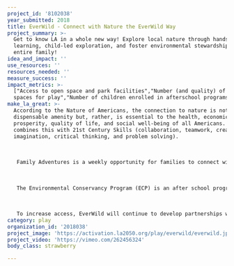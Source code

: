 ```yaml
---
project_id: '8102038'
year_submitted: 2018
title: EverWild - Connect with Nature the EverWild Way
project_summary: >-
  Get to know LA in a whole new way! Explore local nature through hands-on
  learning, child-led exploration, and foster environmental stewardship with the
  entire family!
idea_and_impact: ''
use_resources: ''
resources_needed: ''
measure_success: ''
impact_metrics: >-
  ["Access to open space and park facilities","Number (and quality) of informal
  spaces for play","Number of children enrolled in afterschool programs"]
make_la_great: >-
  According to the Nature of Americans, the connection to nature is not a
  dispensable amenity but, rather, is essential to the health, economic
  prosperity, quality of life, and social well-being of all Americans. EverWild
  combines this with 21st Century Skills (collaboration, teamwork, creativity,
  imagination, critical thinking, and problem solving).
   
   
   
   Family Adventures is a weekly opportunity for families to connect with the outdoors in a supportive environment at local nature destinations. Community partners will provide space for EverWild and highlight events and activities offered at the local destination. Every adventure, following a similar framework, offers child and family-led decision making, open play, and connection to nature. Family members will choose from activities and will have free time to explore and play on their own. Experts in various fields or from the destination will be a resource and meet with families to provide information and/or an interactive activity. Family Adventure allows both the child and parent/guardian to explore and learn, grow in confidence and knowledge, and build community-growth values with other families. Each adventure is followed by a survey to provide feedback, suggestions for locations and activities, and opportunities for families to take the lead in upcoming events. 
   
   
   
   The Environmental Conservancy Program (ECP) is an after school program that works with youth ages 11-17. ECP combines environmental stewardship, positive youth development practices such as involving and engaging youth as equal partners (youth.gov), implementing evidence-based standards to conduct meaningful service learning (National Youth Leadership Council), and open play. Led by qualified staff, youth work together to develop a long-term project to create a positive impact and meaningful change. EverWild will offer cohorts throughout the year at community gardens and the Santa Monica Mountain Range. Based on youth interest, the group will design their own project. ECP offers a high staff to youth ratio to allow seamless integration if youth want to participate after the initial start date. Projects include composting, engaging businesses in green practices, and sustainable trail maintenance techniques. 
   
   
   
   To increase access, EverWild will continue to develop partnerships with open space and park facilities to host activities and to present events, programs, internships, summer employment, and volunteer opportunities they offer. EverWild will offer client support for public transportation and van rentals to bring young people and families to and from program, as needed. EverWild will document partnerships with memorandums of understanding, letters of agreement, and written communication with open spaces. EverWild will obtain feedback from children and families on quality of space and overall experience. For reporting outcomes on after school participation,EverWild will require sign-in and attendance logs.
category: play
organization_id: '2018038'
project_image: 'https://activation.la2050.org/play/everwild/everwild.jpg'
project_video: 'https://vimeo.com/262456324'
body_class: strawberry

---
```

